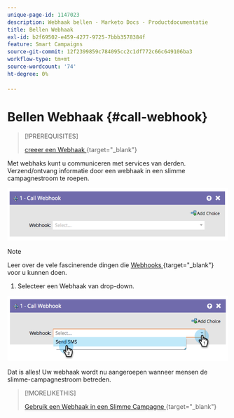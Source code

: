 ```yaml
---
unique-page-id: 1147023
description: Webhaak bellen - Marketo Docs - Productdocumentatie
title: Bellen Webhaak
exl-id: b2f69502-e459-4277-9725-7bbb3578384f
feature: Smart Campaigns
source-git-commit: 12f2399859c784095cc2c1df772c66c649106ba3
workflow-type: tm+mt
source-wordcount: '74'
ht-degree: 0%

---
```


# Bellen Webhaak {#call-webhook}

>[!PREREQUISITES]
>
>[ creeer een Webhaak ](/help/marketo/product-docs/administration/additional-integrations/create-a-webhook.md){target="_blank"}

Met webhaks kunt u communiceren met services van derden. Verzend/ontvang informatie door een webhaak in een slimme campagnestroom te roepen.

![](assets/call-webhook-1.png)

>[!NOTE]
>
>Leer over de vele fascinerende dingen die [ Webhooks ](https://experienceleague.adobe.com/en/docs/marketo-developer/marketo/webhooks/webhooks){target="_blank"}  voor u kunnen doen.

1. Selecteer een Webhaak van drop-down.

![](assets/call-webhook-2.png)

Dat is alles! Uw webhaak wordt nu aangeroepen wanneer mensen de slimme-campagnestroom betreden.

>[!MORELIKETHIS]
>
>[ Gebruik een Webhaak in een Slimme Campagne ](/help/marketo/product-docs/core-marketo-concepts/smart-campaigns/flow-actions/use-a-webhook-in-a-smart-campaign.md){target="_blank"}
